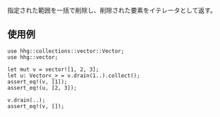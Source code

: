 指定された範囲を一括で削除し、削除された要素をイテレータとして返す。

## 使用例

```
use hhg::collections::vector::Vector;
use hhg::vector;

let mut v = vector![1, 2, 3];
let u: Vector<_> = v.drain(1..).collect();
assert_eq!(v, [1]);
assert_eq!(u, [2, 3]);

v.drain(..);
assert_eq!(v, []);
```
